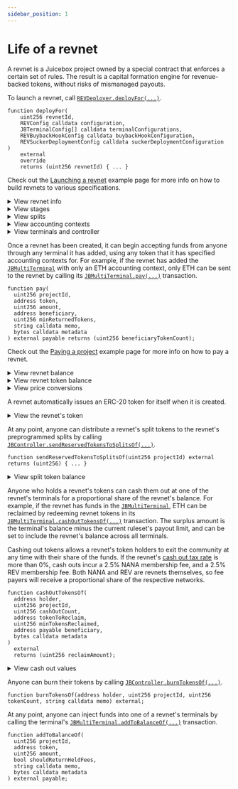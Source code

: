 ```yaml
---
sidebar_position: 1
---
```


# Life of a revnet

A revnet is a Juicebox project owned by a special contract that enforces a certain set of rules. The result is a capital formation engine for revenue-backed tokens, without risks of mismanaged payouts. 

To launch a revnet, call [`REVDeployer.deployFor(...)`](/docs/dev/v5/api/revnet/REVDeployer.md#deployfor).

```
function deployFor(
    uint256 revnetId,
    REVConfig calldata configuration,
    JBTerminalConfig[] calldata terminalConfigurations,
    REVBuybackHookConfig calldata buybackHookConfiguration,
    REVSuckerDeploymentConfig calldata suckerDeploymentConfiguration
)
    external
    override
    returns (uint256 revnetId) { ... }
```

Check out the [Launching a revnet](/docs/dev/v5/build/examples/launch-revnet.md) example page for more info on how to build revnets to various specifications.

<details>

<summary>View revnet info</summary>

Launching a revnet will mint a new ERC-721 in the [`JBProjects`](/docs/dev/v5/api/core/JBProjects.md) contract. The owner will remain the [`REVDeployer`](/docs/dev/v5/api/revnet/REVDeployer.md) contract.

```
function ownerOf(uint256 projectId) external returns (address owner) { ... }
```

A link to the revnet's metadata can be found using [`JBController.uriOf(...)`](/docs/dev/v5/api/core/JBController.md#uriof).

```
function uriOf(uint256 projectId) external view returns (string memory)
```

</details>

<details>

<summary>View stages</summary>

Stages data can be found in the [`JBController`](/docs/dev/v5/api/core/JBController.md) contract. Stages are modeled as rulesets.

```
function getRulesetOf(
  uint256 projectId,
  uint256 rulesetId
) external view returns (JBRuleset memory ruleset, JBRulesetMetadata memory metadata)
```

The revnet's current stage can be found using [`JBController.currentRulesetOf(...)`](/docs/dev/v5/api/core/JBController.md#currentrulesetof).

```
function currentRulesetOf(uint256 projectId) external view returns (JBRuleset memory ruleset, JBRulesetMetadata memory metadata)
```

The revnet's upcoming stage can be found using [`JBController.upcomingRulesetOf(...)`](/docs/dev/v5/api/core/JBController.md#upcomingrulesetof).

By default, the upcoming stage is a copy of the current one that starts immediately afterwards, using a discounted weight if applicable.

If the revnet has queued a new stage, the upcoming stage will reflect the changes once its start time is reached. Stages queued during a stage with no ballot are automatically queued.

The revnet has no upcoming stage if the current stage has no duration, meaning the stage lasts forever.

```
function upcomingRulesetOf(uint256 projectId) external view returns (JBRuleset memory ruleset, JBRulesetMetadata memory metadata)
```

The revnet's latest queued stage can be found using [`JBController.latestQueuedRulesetOf(...)`](/docs/dev/v5/api/core/JBController.md#latestqueuedrulesetof).

```
function latestQueuedRulesetOf(uint256 projectId) external view returns (JBRuleset memory, JBRulesetMetadata memory metadata, JBApprovalStatus);
```

All of a revnet's stages can be found using [`JBController.allRulesetsOf(...)`](/docs/dev/v5/api/core/JBController.md#allrulesetsof).

```
function allRulesetsOf(uint256 projectId) external view returns (JBRuleset[] memory rulesets, JBRulesetMetadata[] memory metadata);
```

</details>

<details>

<summary>View splits</summary>

A revnet's splits data can be found in the [`JBSplits`](/docs/dev/v5/api/core/JBSplits.md) contract. A set of splits used for any particular functionality during any particular stage configuration can be found using [`JBSplits.splitsOf(...)`](/docs/dev/v5/api/core/JBSplits.md#splitsof).

```
function splitsOf(uint256 projectId, uint256 rulesetId, uint256 groupId) external view returns (JBSplit[] memory)
```

</details>

<details>

<summary>View accounting contexts</summary>

A revnet's accounting contexts data can be found in its [`IJBTerminal`](/docs/dev/v5/api/core/interfaces/IJBTerminal.md) contracts. For example, if a revnet is using the [`JBMultiTerminal`](/docs/dev/v5/api/core/JBMultiTerminal.md) contract, its accounting contexts can be found through its [`JBMultiTerminal.accountingContextsOf(...)`](/docs/dev/v5/api/core/JBMultiTerminal.md#accountingcontextsof) transaction.

```javascript
function accountingContextsOf(uint256 projectId) external view returns (JBAccountingContext[] memory) { ... }
```

Or, through the [`JBMultiTerminal.accountingContextForTokenOf(...)`](/docs/dev/v5/api/core/JBMultiTerminal.md#accountingcontextfortokenof) transaction.

```javascript
function accountingContextForTokenOf(
    uint256 projectId,
    address token
)
    external view returns (JBAccountingContext memory) { ... }
```

</details>
<details>

<summary>View terminals and controller</summary>

The [`JBDirectory`](/docs/dev/v5/api/core/JBDirectory.md) contract stores addresses of terminals that a revnet accepts funds through. A revnet's permanently set terminals can be found using [`JBDirectory.terminalsOf(...)`](/docs/dev/v5/api/core/JBDirectory.md#terminalsof), and the address of the terminal to which payments to revnets should be sent for any token can be found using [`JBDirectory.primaryTerminalOf(...)`](/docs/dev/v5/api/core/JBDirectory.md#primaryterminalof).

```
function terminalsOf(uint256 projectId) external view returns (IJBTerminal[] memory) { ... }
```

```
function primaryTerminalOf(uint256 projectId, address token) external view returns (IJBTerminal)
```

The [`JBDirectory`](/docs/dev/v5/api/core/f the controller that is managing a revnet's stages and tokens. The revnet's controller can be found using [`JBDirectory.controllerOf(...)`](/docs/dev/v5/api/core/JBDirectory.md#controllerof).

```
function controllerOf(uint256 projectId) external view returns (IERC165) { ... }
```

</details>

Once a revnet has been created, it can begin accepting funds from anyone through any terminal it has added, using any token that it has specified accounting contexts for. For example, if the revnet has added the [`JBMultiTerminal`](/docs/dev/v5/api/core/JBMultiTerminal.md) with only an ETH accounting context, only ETH can be sent to the revnet by calling its [`JBMultiTerminal.pay(...)`](/docs/dev/v5/api/core/JBMultiTerminal.md#pay) transaction.

```
function pay(
  uint256 projectId,
  address token,
  uint256 amount,
  address beneficiary,
  uint256 minReturnedTokens,
  string calldata memo,
  bytes calldata metadata
) external payable returns (uint256 beneficiaryTokenCount);
```

Check out the [Paying a project](/docs/dev/v5/build/examples/pay.md) example page for more info on how to pay a revnet.

<details>

<summary>View revnet balance</summary>

A revnet's balance can be found in the [`JBTerminalStore`](/docs/dev/v5/api/core/JBTerminalStore.md) contract.

```
function balanceOf(address terminal, uint256 projectId, address token) external view returns (uint256);
```

The [`JBTerminalStore`](/docs/dev/v5/api/core/JBTerminalStore.md) can also resolve the total amount in all of a revnet's terminals using [`JBTerminalStore.currentTotalSurplusOf(...)`](/docs/dev/v5/api/core/JBTerminalStore.md#currenttotalsurplusof). 

```
function currentTotalSurplusOf(
  uint256 projectId,
  uint256 decimals,
  uint256 currency
)
  external
  view
  returns (uint256);
```

</details>

<details>

<summary>View revnet token balance</summary>

Each holder's balance of a revnet's token can be found in the [`JBTokens`](/docs/dev/v5/api/core/JBTokens.md) contract. The balance can be found using [`JBTokens.totalBalanceOf(...)`](/docs/dev/v5/api/core/JBTokens.md#totalbalanceof).

```
function totalBalanceOf(address holder, uint256 projectId) external view returns (uint256 result) { ... }
```

To only retrieve a holder's internally tracked token credit balance, use [`JBTokens.creditBalanceOf(...)`](/docs/dev/v5/api/core/JBTokens.md#creditbalanceof)

```
function creditBalanceOf(address holder, uint256 projectId) external view returns (uint256) { ... }
```

</details>

<details>

<summary>View price conversions</summary>

The protocol uses price feeds to convert values from one currency to another when sending payouts, using surplus allowances, issuing revnet tokens when payments are received in various currencies, and more. Current currency indexes can be found in [`JBCurrencyIds`](/docs/dev/v5/api/core/libraries/JBCurrencyIds.md). If the currency strongly correlates to an ERC-20, it is cusom to use the first 32 bytes of its address as the currency. Since ETH is treated using [`JBConstants.NATIVE_TOKEN`](/docs/dev/v5/api/core/libraries/JBConstants.md), its currency is `61166`. New currencies and price feeds can be added in the future.

The same price feeds the protocol uses internally can be accessed externally through the [`JBPrices`](/docs/dev/v5/api/core/JBPrices.md) contract using [`JBPrices.pricePerUnitOf(...)`](/docs/dev/v5/api/core/JBPrices.md#priceperunitof). 

```
function pricePerUnitOf(
  uint256 projectId,
  uint256 pricingCurrency,
  uint256 unitCurrency,
  uint256 decimals
) external view returns (uint256) { ... }
```

</details>


A revnet automatically issues an ERC-20 token for itself when it is created. 

<details>

<summary>View the revnet's token</summary>

The token currently being used by a revnet can be found in the [`JBTokens`](/docs/dev/v5/api/core/JBTokens.md) contract by using [`JBTokens.tokenOf(...)`](/docs/dev/v5/api/core/JBTokens.md#tokenof).

```
function tokenOf(uint256 projectId) external view override returns (IJBToken) { ... }
```

</details>

At any point, anyone can distribute a revnet's split tokens to the revnet's preprogrammed splits by calling [`JBController.sendReservedTokensToSplitsOf(...)`](/docs/dev/v5/api/core/JBController.md#sendreservedtokenstosplitsof).

```
function sendReservedTokensToSplitsOf(uint256 projectId) external returns (uint256) { ... }
```

<details>

<summary>View split token balance</summary>

A project's undistributed split token balance can be found in the revnet's current controller. For example in the [`JBController`](/docs/dev/v5/api/core/JBController.md), this balance can be found using [`JBController.pendingReservedTokenBalanceOf(...)`](/docs/dev/v5/api/core/JBController.md#pendingreservedtokenbalanceof).

```
function pendingReservedTokenBalanceOf(uint256 projectId) external view returns (uint256) { ... }
```

For revnets using [`JBController`](/docs/dev/v5/api/core/JBController.md), the revnet token's total supply including any allocated split tokens that have yet to be distributed can be found in using [`JBController.totalTokenSupplyWithReservedTokensOf(...)`](/docs/dev/v5/api/core/JBController.md#totaltokensupplywithreservedtokensof).

```
function totalTokenSupplyWithReservedTokensOf(uint256 projectId) external view returns (uint256) { ... }
```
</details>

Anyone who holds a revnet's tokens can cash them out at one of the revnet's terminals for a proportional share of the revnet's balance. For example, if the revnet has funds in the [`JBMultiTerminal`](/docs/dev/v5/api/core/JBMultiTerminal.md), ETH can be reclaimed by redeeming revnet tokens in its [`JBMultiTerminal.cashOutTokensOf(...)`](/docs/dev/v5/api/core/JBMultiTerminal.md#cashouttokensof) transaction. The surplus amount is the terminal's balance minus the current ruleset's payout limit, and can be set to include the revnet's balance across all terminals.

Cashing out tokens allows a revnet's token holders to exit the community at any time with their share of the funds. If the revnet's [cash out tax rate](/docs/dev/v5/learn/glossary/cash-out-tax-rate.md) is more than 0%, cash outs incur a 2.5% NANA membership fee, and a 2.5% REV membership fee. Both NANA and REV are revnets themselves, so fee payers will receive a proportional share of the respective networks.

```
function cashOutTokensOf(
  address holder,
  uint256 projectId,
  uint256 cashOutCount,
  address tokenToReclaim,
  uint256 minTokensReclaimed,
  address payable beneficiary,
  bytes calldata metadata
)
  external
  returns (uint256 reclaimAmount);
```

<details>

<summary>View cash out values</summary>

Any surplus allowance used can also be found in the terminal store contracts for each terminal using [`JBTerminalStore.usedSurplusAllowanceOf(...)`](/docs/dev/v5/api/core/JBTerminalStore.md#usedsurplusallowanceof).

```
function currentReclaimableSurplusOf(
  uint256 projectId,
  uint256 tokenCount,
  uint256 totalSupply,
  uint256 surplus
)
  external view returns (uint256) { ... }
```

or, to determine the surplus of a revnet from its terminals, use [`JBTerminalStore.currentReclaimableSurplusOf(...)`](/docs/dev/v5/api/core/JBTerminalStore.md#currentreclaimablesurplusof).

```
function currentReclaimableSurplusOf(
  uint256 projectId,
  uint256 cashOutCount,
  IJBTerminal[] calldata terminals,
  JBAccountingContext[] calldata accountingContexts,
  uint256 decimals,
  uint256 currency
)
  external view returns (uint256) { ... }
```

</details>

 Anyone can burn their tokens by calling [`JBController.burnTokensOf(...)`](/docs/dev/v5/api/core/JBController.md#burntokensof).

```
function burnTokensOf(address holder, uint256 projectId, uint256 tokenCount, string calldata memo) external;
```

At any point, anyone can inject funds into one of a revnet's terminals by calling the terminal's [`JBMultiTerminal.addToBalanceOf(...)`](/docs/dev/v5/api/core/JBMultiTerminal.md#addtobalanceof) transaction.

```
function addToBalanceOf(
  uint256 projectId,
  address token,
  uint256 amount,
  bool shouldReturnHeldFees,
  string calldata memo,
  bytes calldata metadata
) external payable;
```
